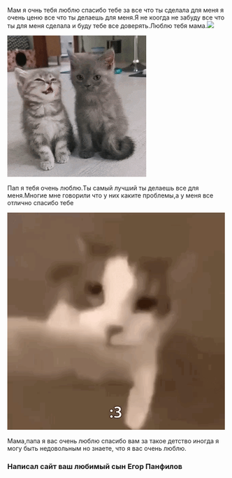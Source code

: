 <html lang="en">
<head>
    <meta charset="UTF-8">
    <meta name="viewport" content="width=, initial-scale=1.0">
    <link rel="stylesheet" href="mum.css">
</head>
<body>
    <p>Мам я очнь тебя люблю спасибо тебе за все что ты сделала для меня
         я очень ценю все что ты делаешь для меня.Я не коогда не забуду все что ты для меня сделала и буду тебе все доверять.Люблю тебя мама.<img class="pon" src="hirt.png">
    </p>
    <div>
     <img  src="cat.gif">
    </div>
    <p>Пап я тебя очень люблю.Ты самый лучший ты делаешь все для меня.Многие мне говорили что у них каките проблемы,а у меня все отлично
        спасибо тебе
    </p>
    <img src="cat2.gif">
    <p>Мама,папа я вас очень люблю спасибо вам за такое детство иногда я могу быть недовольным но знаете, что я вас очень люблю.</p>
    <h3>Написал сайт ваш любимый сын Егор Панфилов</h3>
</body>
</html>
